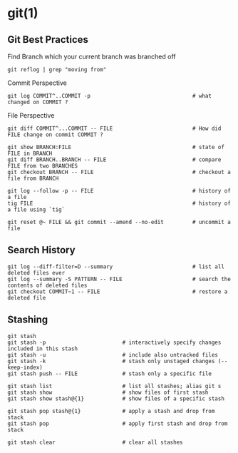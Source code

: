 # git(1)

## Git Best Practices

  Find Branch which your current branch was branched off

    git reflog | grep "moving from"

  Commit Perspective

    git log COMMIT^..COMMIT -p                                # what changed on COMMIT ?

  File Perspective

    git diff COMMIT^...COMMIT -- FILE                         # How did FILE change on commit COMMIT ?

    git show BRANCH:FILE                                      # state of FILE in BRANCH
    git diff BRANCH..BRANCH -- FILE                           # compare FILE from two BRANCHES
    git checkout BRANCH -- FILE                               # checkout a file from BRANCH

    git log --follow -p -- FILE                               # history of a file
    tig FILE                                                  # history of a file using `tig`

    git reset @~ FILE && git commit --amend --no-edit         # uncommit a file

## Search History

    git log --diff-filter=D --summary                         # list all deleted files ever
    git log --summary -S PATTERN -- FILE                      # search the contents of deleted files
    git checkout COMMIT~1 -- FILE                             # restore a deleted file

## Stashing

    git stash
    git stash -p                        # interactively specify changes included in this stash
    git stash -u                        # include also untracked files
    git stash -k                        # stash only unstaged changes (--keep-index)
    git stash push -- FILE              # stash only a specific file

    git stash list                      # list all stashes; alias git s
    git stash show                      # show files of first stash
    git stash show stash@{1}            # show files of a specific stash

    git stash pop stash@{1}             # apply a stash and drop from stack
    git stash pop                       # apply first stash and drop from stack

    git stash clear                     # clear all stashes

